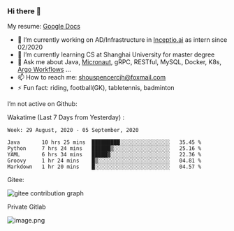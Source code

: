 ### Hi there 👋

My resume: [Google Docs](https://docs.google.com/document/d/1o7iQKDF-_HZUHg6cGiCSl6txrcuQ2tbQttHFFAUeRhc/edit?usp=sharing)

- 🔭 I’m currently working on AD/Infrastructure in [Inceptio.ai](https://www.inceptio.ai/) as intern since 02/2020
- 🌱 I’m currently learning CS at Shanghai University for master degree
- 💬 Ask me about Java, [Micronaut](http://micronaut.io/), gRPC, RESTful, MySQL, Docker, K8s, [Argo Workflows](https://argoproj.github.io/argo/) ...
- 📫 How to reach me: shouspencercjh@foxmail.com
- ⚡ Fun fact: riding, football(GK), tabletennis, badminton

I’m not active on Github:

Wakatime (Last 7 Days from Yesterday) :

<!--START_SECTION:waka-->
```text
Week: 29 August, 2020 - 05 September, 2020

Java       10 hrs 25 mins  █████████░░░░░░░░░░░░░░░░   35.45 % 
Python     7 hrs 24 mins   ██████▒░░░░░░░░░░░░░░░░░░   25.16 % 
YAML       6 hrs 34 mins   █████▓░░░░░░░░░░░░░░░░░░░   22.36 % 
Groovy     1 hr 24 mins    █▒░░░░░░░░░░░░░░░░░░░░░░░   04.81 % 
Markdown   1 hr 20 mins    █░░░░░░░░░░░░░░░░░░░░░░░░   04.57 % 
```
<!--END_SECTION:waka-->

Gitee:

![gitee contribution graph](https://i.loli.net/2020/08/04/gGf4lVtUxZ1nsae.png)

Private Gitlab

![image.png](https://i.loli.net/2020/08/28/iX5uhVyczxaG2Bn.png)
